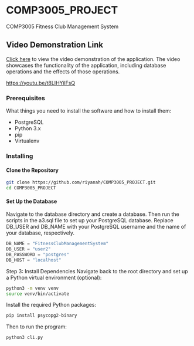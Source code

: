 # COMP3005_PROJECT

COMP3005 Fitness Club Management System

## Video Demonstration Link

[Click here](https://youtu.be/t8LIHYilFsQ) to view the video demonstration of the application. The video showcases the functionality of the application, including database operations and the effects of those operations.

https://youtu.be/t8LIHYilFsQ

### Prerequisites

What things you need to install the software and how to install them:

- PostgreSQL
- Python 3.x
- pip
- Virtualenv

### Installing

#### Clone the Repository

```bash
git clone https://github.com/riyanah/COMP3005_PROJECT.git
cd COMP3005_PROJECT
```

#### Set Up the Database

Navigate to the database directory and create a database.
Then run the scripts in the a3.sql file to set up your PostgreSQL database.
Replace DB_USER and DB_NAME with your PostgreSQL username and the name of your database, respectively.

```python
DB_NAME = "FitnessClubManagementSystem"
DB_USER = "user2"
DB_PASSWORD = "postgres"
DB_HOST = "localhost"
```

Step 3: Install Dependencies
Navigate back to the root directory and set up a Python virtual environment (optional):

```bash
python3 -m venv venv
source venv/bin/activate
```

Install the required Python packages:

```bash
pip install psycopg2-binary
```

Then to run the program:

```bash
python3 cli.py
```
